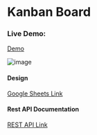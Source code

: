 # Kanban Board

### Live Demo:
[Demo](https://dawid-whitehat-kanban.herokuapp.com/)

![image](https://user-images.githubusercontent.com/68010631/170885696-f1d530c4-7dc9-4b66-a6aa-0af8bcbe2862.png)


#### Design
[Google Sheets Link](https://docs.google.com/presentation/d/1ZMFHe8rpcRL1z6rr5on6N9cnG4veZfEN8HJiPFRDKt4/edit?usp=sharing "Google Sheets Link")
#### Rest API Documentation
[REST API Link](https://documenter.getpostman.com/view/13291168/TVYKZGRd "REST API Link")


